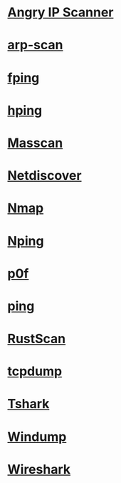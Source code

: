 # [Angry IP Scanner](AngryIPScanner/README.md)

# [arp-scan](arp-scan/README.md)

# [fping](fping/README.md)

# [hping](hping/README.md)

# [Masscan](Masscan/README.md)

# [Netdiscover](Netdiscover/README.md)

# [Nmap](Nmap/README.md)

# [Nping](Nping/README.md)

# [p0f](p0f/README.md)

# [ping](ping/README.md)

# [RustScan](RustScan/README.md)

# [tcpdump](tcpdump/README.md)

# [Tshark](Tshark/README.md)

# [Windump](Windump/README.md)

# [Wireshark](Wireshark/README.md)
